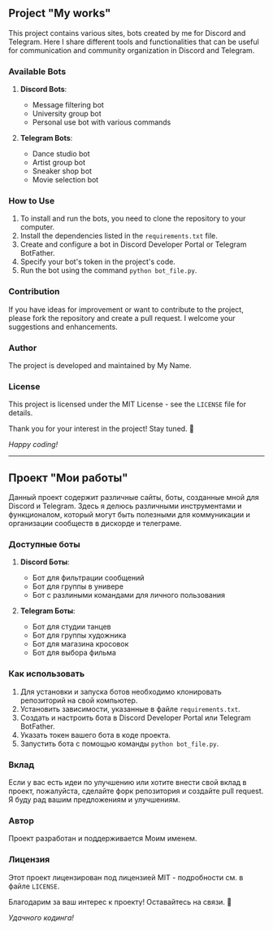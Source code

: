 ## Project "My works"

This project contains various sites, bots created by me for Discord and Telegram. Here I share different tools and functionalities that can be useful for communication and community organization in Discord and Telegram.

### Available Bots

1. **Discord Bots**:
   - Message filtering bot
   - University group bot
   - Personal use bot with various commands

2. **Telegram Bots**:
   - Dance studio bot
   - Artist group bot
   - Sneaker shop bot
   - Movie selection bot

### How to Use

1. To install and run the bots, you need to clone the repository to your computer.
2. Install the dependencies listed in the `requirements.txt` file.
3. Create and configure a bot in Discord Developer Portal or Telegram BotFather.
4. Specify your bot's token in the project's code.
5. Run the bot using the command `python bot_file.py`.

### Contribution

If you have ideas for improvement or want to contribute to the project, please fork the repository and create a pull request. I welcome your suggestions and enhancements.

### Author

The project is developed and maintained by My Name.

### License

This project is licensed under the MIT License - see the `LICENSE` file for details.

Thank you for your interest in the project! Stay tuned. 🚀

*Happy coding!*

-----------------------------------------------------------------------------------------------------------------------------------------------------------------------------------------------------------------------------------

## Проект "Мои работы"

Данный проект содержит различные сайты, боты, созданные мной для Discord и Telegram. Здесь я делюсь различными инструментами и функционалом, который могут быть полезными для коммуникации и организации сообществ в дискорде и телеграме.

### Доступные боты

1. **Discord Боты**:
   - Бот для фильтрации сообщений
   - Бот для группы в универе
   - Бот с разлиными командами для личного пользования

2. **Telegram Боты**:
   - Бот для студии танцев
   - Бот для группы художника
   - Бот для магазина кросовок
   - Бот для выбора фильма

### Как использовать

1. Для установки и запуска ботов необходимо клонировать репозиторий на свой компьютер.
2. Установить зависимости, указанные в файле `requirements.txt`.
3. Создать и настроить бота в Discord Developer Portal или Telegram BotFather.
4. Указать токен вашего бота в коде проекта.
5. Запустить бота с помощью команды `python bot_file.py`.

### Вклад

Если у вас есть идеи по улучшению или хотите внести свой вклад в проект, пожалуйста, сделайте форк репозитория и создайте pull request. Я буду рад вашим предложениям и улучшениям.

### Автор

Проект разработан и поддерживается Моим именем.

### Лицензия

Этот проект лицензирован под лицензией MIT - подробности см. в файле `LICENSE`.

Благодарим за ваш интерес к проекту! Оставайтесь на связи. 🚀

*Удачного кодинга!*
